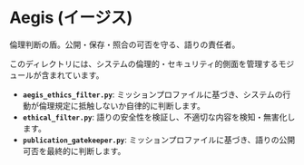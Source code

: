 # Aegis (イージス)

倫理判断の盾。公開・保存・照合の可否を守る、語りの責任者。

このディレクトリには、システムの倫理的・セキュリティ的側面を管理するモジュールが含まれています。

- **`aegis_ethics_filter.py`**: ミッションプロファイルに基づき、システムの行動が倫理規定に抵触しないか自律的に判断します。
- **`ethical_filter.py`**: 語りの安全性を検証し、不適切な内容を検知・無害化します。
- **`publication_gatekeeper.py`**: ミッションプロファイルに基づき、語りの公開可否を最終的に判断します。
